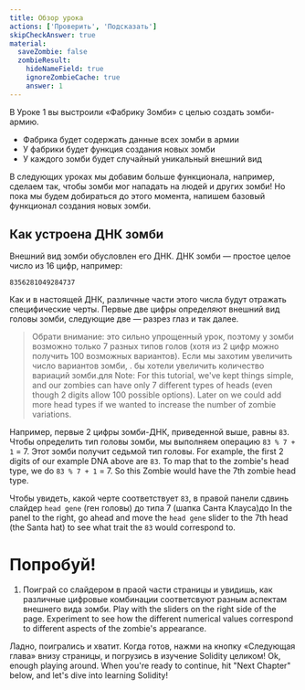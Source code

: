 ```yaml
---
title: Обзор урока
actions: ['Проверить', 'Подсказать']
skipCheckAnswer: true
material:
  saveZombie: false
  zombieResult:
    hideNameField: true
    ignoreZombieCache: true
    answer: 1
---
```


В Уроке 1 вы выстроили «Фабрику Зомби» с целью создать зомби-армию. 

* Фабрика будет содержать данные всех зомби в армии
* У фабрики будет функция создания новых зомби
* У каждого зомби будет случайный уникальный внешний вид

В следующих уроках мы добавим больше функционала, например, сделаем так, чтобы зомби мог нападать на людей и других зомби! Но пока мы будем добираться до этого момента, напишем базовый функционал создания новых зомби. 

## Как устроена ДНК зомби 

Внешний вид зомби обусловлен его ДНК. ДНК зомби — простое целое число из 16 цифр, например: 

```
8356281049284737
```

Как и в настоящей ДНК, различные части этого числа будут отражать специфические черты. Первые две цифры определяют внешний вид головы зомби, следующие две — разрез глаз и так далее. 

> Обрати внимание: это сильно упрощенный урок, поэтому у зомби возможно только 7 разных типов голов (хотя из 2 цифр можно получить 100 возможных вариантов). Если мы захотим увеличить число вариантов зомби, . бы хотели увеличить количество вариаций зомби.для Note: For this tutorial, we've kept things simple, and our zombies can have only 7 different types of heads (even though 2 digits allow 100 possible options). Later on we could add more head types if we wanted to increase the number of zombie variations.

Например, первые 2 цифры зомби-ДНК, приведенной выше, равны `83`. Чтобы определить тип головы зомби, мы выполняем операцию `83 % 7 + 1` = 7. Этот зомби получит седьмой тип головы.  For example, the first 2 digits of our example DNA above are `83`. To map that to the zombie's head type, we do `83 % 7 + 1` = 7. So this Zombie would have the 7th zombie head type. 

Чтобы увидеть, какой черте соответствует `83`, в правой панели сдвинь слайдер `head gene` (ген головы) до типа 7 (шапка Санта Клауса)до  In the panel to the right, go ahead and move the `head gene` slider to the 7th head (the Santa hat) to see what trait the `83` would correspond to.

# Попробуй!

1. Поиграй со слайдером в праой части страницы и увидишь, как различные цифровые комбинации соответсвуют разным аспектам внешнего вида зомби. Play with the sliders on the right side of the page. Experiment to see how the different numerical values correspond to different aspects of the zombie's appearance.

Ладно, поигрались и хватит. Когда готов, нажми на кнопку «Следующая глава» внизу страницы, и погрузись в изучение Solidity целиком! Ok, enough playing around. When you're ready to continue, hit "Next Chapter" below, and let's dive into learning Solidity!
